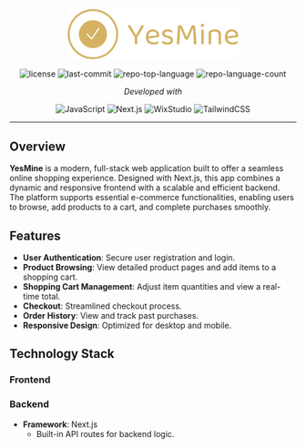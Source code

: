 <p align="center">
  <img src="./public/yesmine-logo/png/logo-no-background.png" width="300" />
</p>

<p align="center">
	<img src="https://img.shields.io/github/license/elprince-dev/e-commerce-app?style=flat&color=0080ff" alt="license">
	<img src="https://img.shields.io/github/last-commit/elprince-dev/e-commerce-app?style=flat&logo=git&logoColor=white&color=0080ff" alt="last-commit">
	<img src="https://img.shields.io/github/languages/top/elprince-dev/e-commerce-app?style=flat&color=0080ff" alt="repo-top-language">
	<img src="https://img.shields.io/github/languages/count/elprince-dev/e-commerce-app?style=flat&color=0080ff" alt="repo-language-count">
<p>
<p align="center">
		<em>Developed with</em>
</p>
<p align="center">
	<img src="https://img.shields.io/badge/JavaScript-F7DF1E.svg?style=flat&logo=JavaScript&logoColor=black" alt="JavaScript">
	<img src="https://img.shields.io/badge/Next.js-000000.svg?style=flat&logo=Next.js&logoColor=white" alt="Next.js">
	<img src="https://img.shields.io/badge/WixStudio-0c6eaf.svg?style=flat&logo=wix&logoColor=white" alt="WixStudio">
    <img src="https://img.shields.io/badge/TailwindCSS-38B2AC.svg?style=flat&logo=tailwind-css&logoColor=white" alt="TailwindCSS">
</p>

<!-- <p align="center">
	<em>Live on</em> <a href="https://yesmine.vercel.app">writewell.vercel.app </a>
</p> -->
<!-- <p align="center"> <em>Watch the demo</em> <a href="https://www.youtube.com/watch?v=RGtlUeoG3tc">HERE</a></p> -->

<hr>

## Overview

**YesMine** is a modern, full-stack web application built to offer a seamless online shopping experience. Designed with Next.js, this app combines a dynamic and responsive frontend with a scalable and efficient backend. The platform supports essential e-commerce functionalities, enabling users to browse, add products to a cart, and complete purchases smoothly.

## Features

- **User Authentication**: Secure user registration and login.
- **Product Browsing**: View detailed product pages and add items to a shopping cart.
- **Shopping Cart Management**: Adjust item quantities and view a real-time total.
- **Checkout**: Streamlined checkout process.
- **Order History**: View and track past purchases.
- **Responsive Design**: Optimized for desktop and mobile.


## Technology Stack

### Frontend



### Backend

- **Framework**: Next.js
  - Built-in API routes for backend logic.

